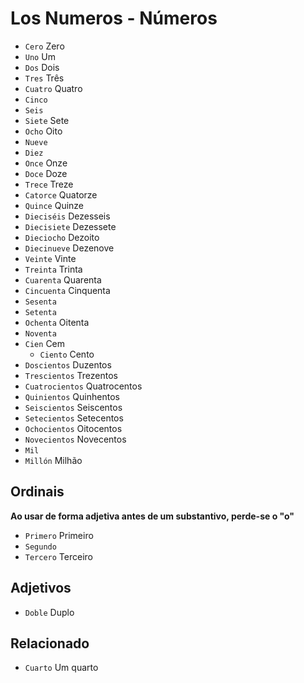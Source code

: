 # Los Numeros - Números

-   `Cero` Zero
-   `Uno` Um
-   `Dos` Dois
-   `Tres` Três
-   `Cuatro` Quatro
-   `Cinco`
-   `Seis`
-   `Siete` Sete
-   `Ocho` Oito
-   `Nueve`
-   `Diez`
-   `Once` Onze
-   `Doce` Doze
-   `Trece` Treze
-   `Catorce` Quatorze
-   `Quince` Quinze
-   `Dieciséis` Dezesseis
-   `Diecisiete` Dezessete
-   `Dieciocho` Dezoito
-   `Diecinueve` Dezenove
-   `Veinte` Vinte
-   `Treinta` Trinta
-   `Cuarenta` Quarenta
-   `Cincuenta` Cinquenta
-   `Sesenta`
-   `Setenta`
-   `Ochenta` Oitenta
-   `Noventa`
-   `Cien` Cem
    -   `Ciento` Cento
-   `Doscientos` Duzentos
-   `Trescientos` Trezentos
-   `Cuatrocientos` Quatrocentos
-   `Quinientos` Quinhentos
-   `Seiscientos` Seiscentos
-   `Setecientos` Setecentos
-   `Ochocientos` Oitocentos
-   `Novecientos` Novecentos
-   `Mil`
-   `Millón` Milhão

## Ordinais

**Ao usar de forma adjetiva antes de um substantivo, perde-se o "o"**

-   `Primero` Primeiro
-   `Segundo`
-   `Tercero` Terceiro

## Adjetivos

-   `Doble` Duplo

## Relacionado

-   `Cuarto` Um quarto
